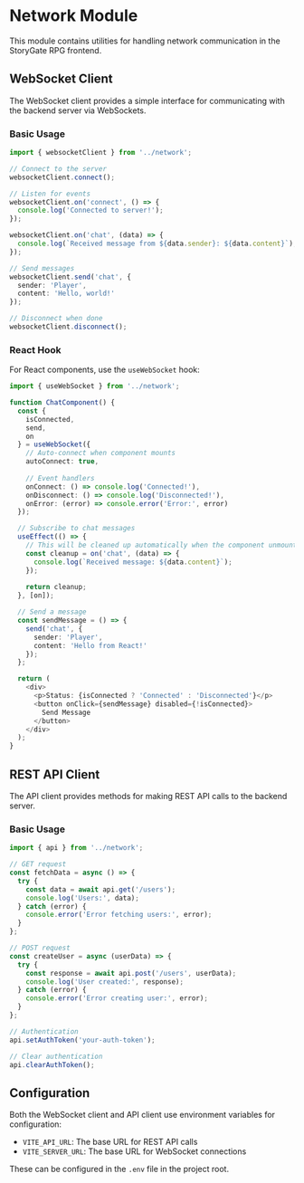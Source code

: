 # Network Module

This module contains utilities for handling network communication in the StoryGate RPG frontend.

## WebSocket Client

The WebSocket client provides a simple interface for communicating with the backend server via WebSockets.

### Basic Usage

```typescript
import { websocketClient } from '../network';

// Connect to the server
websocketClient.connect();

// Listen for events
websocketClient.on('connect', () => {
  console.log('Connected to server!');
});

websocketClient.on('chat', (data) => {
  console.log(`Received message from ${data.sender}: ${data.content}`);
});

// Send messages
websocketClient.send('chat', {
  sender: 'Player',
  content: 'Hello, world!'
});

// Disconnect when done
websocketClient.disconnect();
```

### React Hook

For React components, use the `useWebSocket` hook:

```typescript
import { useWebSocket } from '../network';

function ChatComponent() {
  const { 
    isConnected, 
    send, 
    on 
  } = useWebSocket({
    // Auto-connect when component mounts
    autoConnect: true,
    
    // Event handlers
    onConnect: () => console.log('Connected!'),
    onDisconnect: () => console.log('Disconnected!'),
    onError: (error) => console.error('Error:', error)
  });

  // Subscribe to chat messages
  useEffect(() => {
    // This will be cleaned up automatically when the component unmounts
    const cleanup = on('chat', (data) => {
      console.log(`Received message: ${data.content}`);
    });
    
    return cleanup;
  }, [on]);

  // Send a message
  const sendMessage = () => {
    send('chat', {
      sender: 'Player',
      content: 'Hello from React!'
    });
  };

  return (
    <div>
      <p>Status: {isConnected ? 'Connected' : 'Disconnected'}</p>
      <button onClick={sendMessage} disabled={!isConnected}>
        Send Message
      </button>
    </div>
  );
}
```

## REST API Client

The API client provides methods for making REST API calls to the backend server.

### Basic Usage

```typescript
import { api } from '../network';

// GET request
const fetchData = async () => {
  try {
    const data = await api.get('/users');
    console.log('Users:', data);
  } catch (error) {
    console.error('Error fetching users:', error);
  }
};

// POST request
const createUser = async (userData) => {
  try {
    const response = await api.post('/users', userData);
    console.log('User created:', response);
  } catch (error) {
    console.error('Error creating user:', error);
  }
};

// Authentication
api.setAuthToken('your-auth-token');

// Clear authentication
api.clearAuthToken();
```

## Configuration

Both the WebSocket client and API client use environment variables for configuration:

- `VITE_API_URL`: The base URL for REST API calls
- `VITE_SERVER_URL`: The base URL for WebSocket connections

These can be configured in the `.env` file in the project root. 